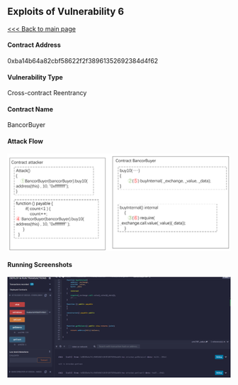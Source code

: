 ## Exploits of Vulnerability 6

[<<< Back to main page](../README.md)

#### Contract Address

0xba14b64a82cbf58622f2f38961352692384d4f62

#### Vulnerability Type

Cross-contract Reentrancy

#### Contract Name

BancorBuyer

#### Attack Flow

![](./ex05.png)

#### Running Screenshots

![](./run05.png)
